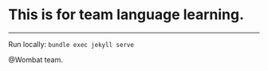 # This is for team language learning.

----------------

Run locally: `bundle exec jekyll serve`

@Wombat team.

